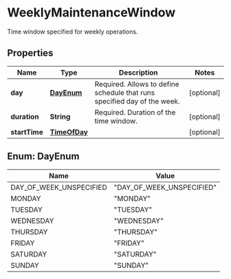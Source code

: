 

# WeeklyMaintenanceWindow

Time window specified for weekly operations.

## Properties

| Name | Type | Description | Notes |
|------------ | ------------- | ------------- | -------------|
|**day** | [**DayEnum**](#DayEnum) | Required. Allows to define schedule that runs specified day of the week. |  [optional] |
|**duration** | **String** | Required. Duration of the time window. |  [optional] |
|**startTime** | [**TimeOfDay**](TimeOfDay.md) |  |  [optional] |



## Enum: DayEnum

| Name | Value |
|---- | -----|
| DAY_OF_WEEK_UNSPECIFIED | &quot;DAY_OF_WEEK_UNSPECIFIED&quot; |
| MONDAY | &quot;MONDAY&quot; |
| TUESDAY | &quot;TUESDAY&quot; |
| WEDNESDAY | &quot;WEDNESDAY&quot; |
| THURSDAY | &quot;THURSDAY&quot; |
| FRIDAY | &quot;FRIDAY&quot; |
| SATURDAY | &quot;SATURDAY&quot; |
| SUNDAY | &quot;SUNDAY&quot; |



